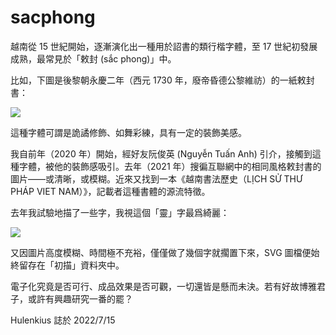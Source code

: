 # sacphong

 越南從 15 世紀開始，逐漸演化出一種用於詔書的類行楷字體，至 17 世紀初發展成熟，最常見於「敕封 (sắc phong)」中。

比如，下圖是後黎朝永慶二年（西元 1730 年，廢帝昏德公黎維祊）的一紙敕封書：

![](https://tva1.sinaimg.cn/large/ee229deegy1h47spfkiugj218g0l6e81.jpg)

這種字體可謂是詭譎修飾、如舞彩練，具有一定的裝飾美感。

我自前年（2020 年）開始，經好友阮俊英 (Nguyễn Tuấn Anh) 引介，接觸到這種字體，被他的裝飾感吸引。去年（2021 年）搜徧互聯網中的相同風格敕封書的圖片——或清晰，或模糊。近來又找到一本《越南書法歷史（LỊCH SỬ THƯ PHÁP VIET NAM）》，記載者這種書體的源流特徵。

去年我試驗地描了一些字，我視這個「靈」字最爲綺麗：

![](https://tva1.sinaimg.cn/large/ee229deegy1h47svwv463j20bk0b6t9i.jpg)

又因圖片高度模糊、時間極不充裕，僅僅做了幾個字就擱置下來，SVG 圖檔便始終留存在「初描」資料夾中。

電子化究竟是否可行、成品效果是否可觀，一切還皆是懸而未決。若有好故博雅君子，或許有興趣研究一番的罷？

Hulenkius 誌於 2022/7/15